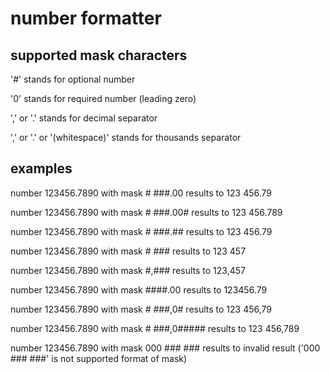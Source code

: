 # number formatter
## supported mask characters
'#' stands for optional number

'0' stands for required number (leading zero)

',' or '.' stands for decimal separator

',' or '.' or '(whitespace)' stands for thousands separator



## examples
number 123456.7890 with mask # ###.00 results to 123 456.79

number 123456.7890 with mask # ###.00# results to 123 456.789

number 123456.7890 with mask # ###.## results to 123 456.79

number 123456.7890 with mask # ### results to 123 457

number 123456.7890 with mask #,### results to 123,457

number 123456.7890 with mask ####.00 results to 123456.79

number 123456.7890 with mask # ###,0# results to 123 456,79

number 123456.7890 with mask # ###,0##### results to 123 456,789

number 123456.7890 with mask 000 ### ### results to invalid result ('000 ### ###' is not supported format of mask)